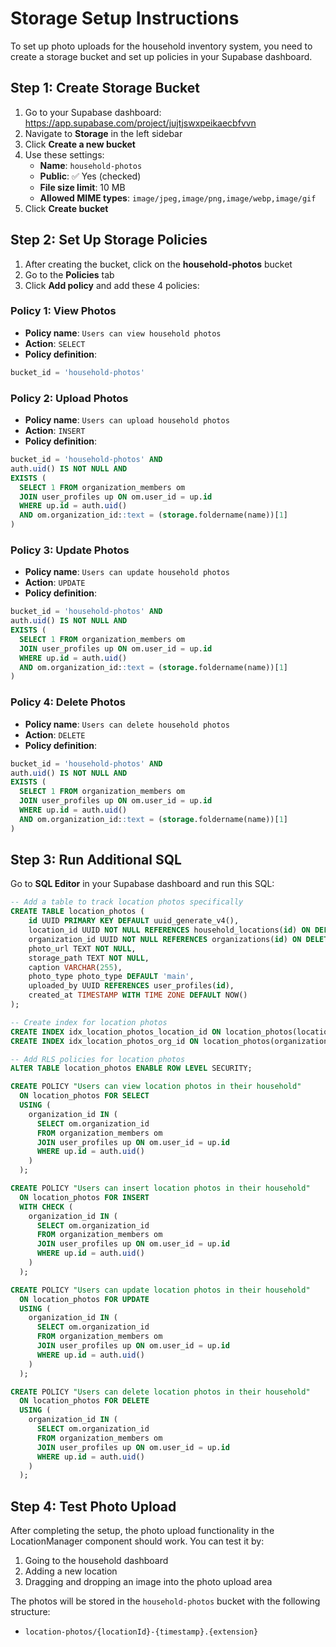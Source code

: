 # Storage Setup Instructions

To set up photo uploads for the household inventory system, you need to create a storage bucket and set up policies in your Supabase dashboard.

## Step 1: Create Storage Bucket

1. Go to your Supabase dashboard: https://app.supabase.com/project/jujtjswxpeikaecbfvvn
2. Navigate to **Storage** in the left sidebar
3. Click **Create a new bucket**
4. Use these settings:
   - **Name**: `household-photos`
   - **Public**: ✅ Yes (checked)
   - **File size limit**: 10 MB
   - **Allowed MIME types**: `image/jpeg,image/png,image/webp,image/gif`
5. Click **Create bucket**

## Step 2: Set Up Storage Policies

1. After creating the bucket, click on the **household-photos** bucket
2. Go to the **Policies** tab
3. Click **Add policy** and add these 4 policies:

### Policy 1: View Photos
- **Policy name**: `Users can view household photos`
- **Action**: `SELECT`
- **Policy definition**:
```sql
bucket_id = 'household-photos'
```

### Policy 2: Upload Photos
- **Policy name**: `Users can upload household photos`
- **Action**: `INSERT`
- **Policy definition**:
```sql
bucket_id = 'household-photos' AND
auth.uid() IS NOT NULL AND
EXISTS (
  SELECT 1 FROM organization_members om
  JOIN user_profiles up ON om.user_id = up.id
  WHERE up.id = auth.uid()
  AND om.organization_id::text = (storage.foldername(name))[1]
)
```

### Policy 3: Update Photos
- **Policy name**: `Users can update household photos`
- **Action**: `UPDATE`
- **Policy definition**:
```sql
bucket_id = 'household-photos' AND
auth.uid() IS NOT NULL AND
EXISTS (
  SELECT 1 FROM organization_members om
  JOIN user_profiles up ON om.user_id = up.id
  WHERE up.id = auth.uid()
  AND om.organization_id::text = (storage.foldername(name))[1]
)
```

### Policy 4: Delete Photos
- **Policy name**: `Users can delete household photos`
- **Action**: `DELETE`
- **Policy definition**:
```sql
bucket_id = 'household-photos' AND
auth.uid() IS NOT NULL AND
EXISTS (
  SELECT 1 FROM organization_members om
  JOIN user_profiles up ON om.user_id = up.id
  WHERE up.id = auth.uid()
  AND om.organization_id::text = (storage.foldername(name))[1]
)
```

## Step 3: Run Additional SQL

Go to **SQL Editor** in your Supabase dashboard and run this SQL:

```sql
-- Add a table to track location photos specifically
CREATE TABLE location_photos (
    id UUID PRIMARY KEY DEFAULT uuid_generate_v4(),
    location_id UUID NOT NULL REFERENCES household_locations(id) ON DELETE CASCADE,
    organization_id UUID NOT NULL REFERENCES organizations(id) ON DELETE CASCADE,
    photo_url TEXT NOT NULL,
    storage_path TEXT NOT NULL,
    caption VARCHAR(255),
    photo_type photo_type DEFAULT 'main',
    uploaded_by UUID REFERENCES user_profiles(id),
    created_at TIMESTAMP WITH TIME ZONE DEFAULT NOW()
);

-- Create index for location photos
CREATE INDEX idx_location_photos_location_id ON location_photos(location_id);
CREATE INDEX idx_location_photos_org_id ON location_photos(organization_id);

-- Add RLS policies for location photos
ALTER TABLE location_photos ENABLE ROW LEVEL SECURITY;

CREATE POLICY "Users can view location photos in their household"
  ON location_photos FOR SELECT
  USING (
    organization_id IN (
      SELECT om.organization_id 
      FROM organization_members om 
      JOIN user_profiles up ON om.user_id = up.id 
      WHERE up.id = auth.uid()
    )
  );

CREATE POLICY "Users can insert location photos in their household"
  ON location_photos FOR INSERT
  WITH CHECK (
    organization_id IN (
      SELECT om.organization_id 
      FROM organization_members om 
      JOIN user_profiles up ON om.user_id = up.id 
      WHERE up.id = auth.uid()
    )
  );

CREATE POLICY "Users can update location photos in their household"
  ON location_photos FOR UPDATE
  USING (
    organization_id IN (
      SELECT om.organization_id 
      FROM organization_members om 
      JOIN user_profiles up ON om.user_id = up.id 
      WHERE up.id = auth.uid()
    )
  );

CREATE POLICY "Users can delete location photos in their household"
  ON location_photos FOR DELETE
  USING (
    organization_id IN (
      SELECT om.organization_id 
      FROM organization_members om 
      JOIN user_profiles up ON om.user_id = up.id 
      WHERE up.id = auth.uid()
    )
  );
```

## Step 4: Test Photo Upload

After completing the setup, the photo upload functionality in the LocationManager component should work. You can test it by:

1. Going to the household dashboard
2. Adding a new location
3. Dragging and dropping an image into the photo upload area

The photos will be stored in the `household-photos` bucket with the following structure:
- `location-photos/{locationId}-{timestamp}.{extension}`